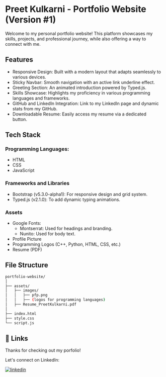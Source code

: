
# Preet Kulkarni - Portfolio Website (Version #1)

Welcome to my personal portfolio website! This platform showcases my skills, projects, and professional journey, while also offering a way to connect with me.


## Features

- Responsive Design: Built with a modern layout that adapts seamlessly to various devices.
- Sticky Navbar: Smooth navigation with an active link underline effect.
- Greeting Section: An animated introduction powered by Typed.js.
- Skills Showcase: Highlights my proficiency in various programming languages and frameworks.
- GitHub and LinkedIn Integration: Link to my LinkedIn page and dynamic stats from my GitHub.
- Downloadable Resume: Easily access my resume via a dedicated button.

## Tech Stack

 ### Programming Languages:
 - HTML
 - CSS
 - JavaScript

 ### Frameworks and Libraries
 - Bootstrap (v5.3.0-alpha1): For responsive design and grid system.
 - Typed.js (v2.1.0): To add dynamic typing animations.

 ### Assets
 - Google Fonts:
    - Montserrat: Used for headings and branding.
    - Nunito: Used for body text.
 - Profile Picture
 - Programming Logos (C++, Python, HTML, CSS, etc.)
 - Resume (PDF)


## File Structure



```bash
portfolio-website/
│
├── assets/
│   ├── images/
│   │   ├── pfp.png
│   │   ├── (logos for programming languages)
│   ├── Resume_PreetKulkarni.pdf
│
├── index.html
├── style.css
└── script.js

```
    
## 🔗 Links

Thanks for checking out my porfolio!

Let's connect on LinkedIn:

[![linkedin](https://img.shields.io/badge/linkedin-0A66C2?style=for-the-badge&logo=linkedin&logoColor=white)](https://www.linkedin.com/)



